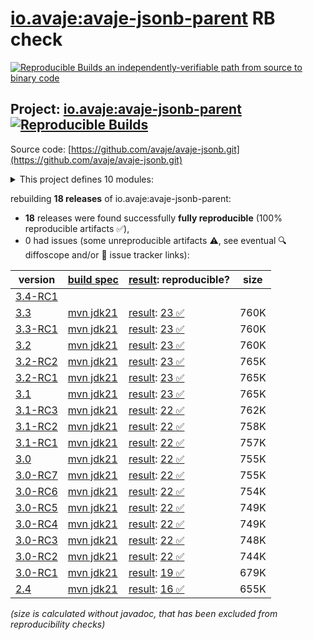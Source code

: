 [io.avaje:avaje-jsonb-parent](https://central.sonatype.com/artifact/io.avaje/avaje-jsonb-parent/versions) RB check
=======

[![Reproducible Builds](https://reproducible-builds.org/images/logos/rb.svg) an independently-verifiable path from source to binary code](https://reproducible-builds.org/)

## Project: [io.avaje:avaje-jsonb-parent](https://central.sonatype.com/artifact/io.avaje/avaje-jsonb-parent/versions) [![Reproducible Builds](https://img.shields.io/endpoint?url=https://raw.githubusercontent.com/jvm-repo-rebuild/reproducible-central/master/content/io/avaje/jsonb/badge.json)](https://github.com/jvm-repo-rebuild/reproducible-central/blob/master/content/io/avaje/jsonb/README.md)

Source code: [https://github.com/avaje/avaje-jsonb.git](https://github.com/avaje/avaje-jsonb.git)

<details><summary>This project defines 10 modules:</summary>

* [io.avaje:avaje-json](https://central.sonatype.com/artifact/io.avaje/avaje-json/overview)
* [io.avaje:avaje-json-core](https://central.sonatype.com/artifact/io.avaje/avaje-json-core/overview)
* [io.avaje:avaje-json-node](https://central.sonatype.com/artifact/io.avaje/avaje-json-node/overview)
* [io.avaje:avaje-jsonb](https://central.sonatype.com/artifact/io.avaje/avaje-jsonb/overview)
* [io.avaje:avaje-jsonb-bom](https://central.sonatype.com/artifact/io.avaje/avaje-jsonb-bom/overview)
* [io.avaje:avaje-jsonb-generator](https://central.sonatype.com/artifact/io.avaje/avaje-jsonb-generator/overview)
* [io.avaje:avaje-jsonb-inject-plugin](https://central.sonatype.com/artifact/io.avaje/avaje-jsonb-inject-plugin/overview)
* [io.avaje:avaje-jsonb-jackson](https://central.sonatype.com/artifact/io.avaje/avaje-jsonb-jackson/overview)
* [io.avaje:avaje-jsonb-parent](https://central.sonatype.com/artifact/io.avaje/avaje-jsonb-parent/overview)
* [io.avaje:avaje-jsonb-spring-starter](https://central.sonatype.com/artifact/io.avaje/avaje-jsonb-spring-starter/overview)
</details>

rebuilding **18 releases** of io.avaje:avaje-jsonb-parent:
- **18** releases were found successfully **fully reproducible** (100% reproducible artifacts :white_check_mark:),
- 0 had issues (some unreproducible artifacts :warning:, see eventual :mag: diffoscope and/or :memo: issue tracker links):

| version | [build spec](/BUILDSPEC.md) | [result](https://reproducible-builds.org/docs/jvm/): reproducible? | size |
| -- | --------- | ------ | -- |
| [3.4-RC1](https://central.sonatype.com/artifact/io.avaje/avaje-jsonb-parent/3.4-RC1/pom) | | | |
| [3.3](https://central.sonatype.com/artifact/io.avaje/avaje-jsonb-parent/3.3/pom) | [mvn jdk21](avaje-jsonb-3.3.buildspec) | [result](avaje-jsonb-parent-3.3.buildinfo): [23 :white_check_mark: ](avaje-jsonb-parent-3.3.buildcompare) | 760K |
| [3.3-RC1](https://central.sonatype.com/artifact/io.avaje/avaje-jsonb-parent/3.3-RC1/pom) | [mvn jdk21](avaje-jsonb-3.3-RC1.buildspec) | [result](avaje-jsonb-parent-3.3-RC1.buildinfo): [23 :white_check_mark: ](avaje-jsonb-parent-3.3-RC1.buildcompare) | 760K |
| [3.2](https://central.sonatype.com/artifact/io.avaje/avaje-jsonb-parent/3.2/pom) | [mvn jdk21](avaje-jsonb-3.2.buildspec) | [result](avaje-jsonb-parent-3.2.buildinfo): [23 :white_check_mark: ](avaje-jsonb-parent-3.2.buildcompare) | 760K |
| [3.2-RC2](https://central.sonatype.com/artifact/io.avaje/avaje-jsonb-parent/3.2-RC2/pom) | [mvn jdk21](avaje-jsonb-3.2-RC2.buildspec) | [result](avaje-jsonb-parent-3.2-RC2.buildinfo): [23 :white_check_mark: ](avaje-jsonb-parent-3.2-RC2.buildcompare) | 765K |
| [3.2-RC1](https://central.sonatype.com/artifact/io.avaje/avaje-jsonb-parent/3.2-RC1/pom) | [mvn jdk21](avaje-jsonb-3.2-RC1.buildspec) | [result](avaje-jsonb-parent-3.2-RC1.buildinfo): [23 :white_check_mark: ](avaje-jsonb-parent-3.2-RC1.buildcompare) | 765K |
| [3.1](https://central.sonatype.com/artifact/io.avaje/avaje-jsonb-parent/3.1/pom) | [mvn jdk21](avaje-jsonb-3.1.buildspec) | [result](avaje-jsonb-parent-3.1.buildinfo): [23 :white_check_mark: ](avaje-jsonb-parent-3.1.buildcompare) | 765K |
| [3.1-RC3](https://central.sonatype.com/artifact/io.avaje/avaje-jsonb-parent/3.1-RC3/pom) | [mvn jdk21](avaje-jsonb-3.1-RC3.buildspec) | [result](avaje-jsonb-parent-3.1-RC3.buildinfo): [22 :white_check_mark: ](avaje-jsonb-parent-3.1-RC3.buildcompare) | 762K |
| [3.1-RC2](https://central.sonatype.com/artifact/io.avaje/avaje-jsonb-parent/3.1-RC2/pom) | [mvn jdk21](avaje-jsonb-3.1-RC2.buildspec) | [result](avaje-jsonb-parent-3.1-RC2.buildinfo): [22 :white_check_mark: ](avaje-jsonb-parent-3.1-RC2.buildcompare) | 758K |
| [3.1-RC1](https://central.sonatype.com/artifact/io.avaje/avaje-jsonb-parent/3.1-RC1/pom) | [mvn jdk21](avaje-jsonb-3.1-RC1.buildspec) | [result](avaje-jsonb-parent-3.1-RC1.buildinfo): [22 :white_check_mark: ](avaje-jsonb-parent-3.1-RC1.buildcompare) | 757K |
| [3.0](https://central.sonatype.com/artifact/io.avaje/avaje-jsonb-parent/3.0/pom) | [mvn jdk21](avaje-jsonb-3.0.buildspec) | [result](avaje-jsonb-parent-3.0.buildinfo): [22 :white_check_mark: ](avaje-jsonb-parent-3.0.buildcompare) | 755K |
| [3.0-RC7](https://central.sonatype.com/artifact/io.avaje/avaje-jsonb-parent/3.0-RC7/pom) | [mvn jdk21](avaje-jsonb-3.0-RC7.buildspec) | [result](avaje-jsonb-parent-3.0-RC7.buildinfo): [22 :white_check_mark: ](avaje-jsonb-parent-3.0-RC7.buildcompare) | 755K |
| [3.0-RC6](https://central.sonatype.com/artifact/io.avaje/avaje-jsonb-parent/3.0-RC6/pom) | [mvn jdk21](avaje-jsonb-3.0-RC6.buildspec) | [result](avaje-jsonb-parent-3.0-RC6.buildinfo): [22 :white_check_mark: ](avaje-jsonb-parent-3.0-RC6.buildcompare) | 754K |
| [3.0-RC5](https://central.sonatype.com/artifact/io.avaje/avaje-jsonb-parent/3.0-RC5/pom) | [mvn jdk21](avaje-jsonb-3.0-RC5.buildspec) | [result](avaje-jsonb-parent-3.0-RC5.buildinfo): [22 :white_check_mark: ](avaje-jsonb-parent-3.0-RC5.buildcompare) | 749K |
| [3.0-RC4](https://central.sonatype.com/artifact/io.avaje/avaje-jsonb-parent/3.0-RC4/pom) | [mvn jdk21](avaje-jsonb-3.0-RC4.buildspec) | [result](avaje-jsonb-parent-3.0-RC4.buildinfo): [22 :white_check_mark: ](avaje-jsonb-parent-3.0-RC4.buildcompare) | 749K |
| [3.0-RC3](https://central.sonatype.com/artifact/io.avaje/avaje-jsonb-parent/3.0-RC3/pom) | [mvn jdk21](avaje-jsonb-3.0-RC3.buildspec) | [result](avaje-jsonb-parent-3.0-RC3.buildinfo): [22 :white_check_mark: ](avaje-jsonb-parent-3.0-RC3.buildcompare) | 748K |
| [3.0-RC2](https://central.sonatype.com/artifact/io.avaje/avaje-jsonb-parent/3.0-RC2/pom) | [mvn jdk21](avaje-jsonb-3.0-RC2.buildspec) | [result](avaje-jsonb-parent-3.0-RC2.buildinfo): [22 :white_check_mark: ](avaje-jsonb-parent-3.0-RC2.buildcompare) | 744K |
| [3.0-RC1](https://central.sonatype.com/artifact/io.avaje/avaje-jsonb-parent/3.0-RC1/pom) | [mvn jdk21](avaje-jsonb-3.0-RC1.buildspec) | [result](avaje-jsonb-parent-3.0-RC1.buildinfo): [19 :white_check_mark: ](avaje-jsonb-parent-3.0-RC1.buildcompare) | 679K |
| [2.4](https://central.sonatype.com/artifact/io.avaje/avaje-jsonb-parent/2.4/pom) | [mvn jdk21](avaje-jsonb-2.4.buildspec) | [result](avaje-jsonb-parent-2.4.buildinfo): [16 :white_check_mark: ](avaje-jsonb-parent-2.4.buildcompare) | 655K |

<i>(size is calculated without javadoc, that has been excluded from reproducibility checks)</i>
